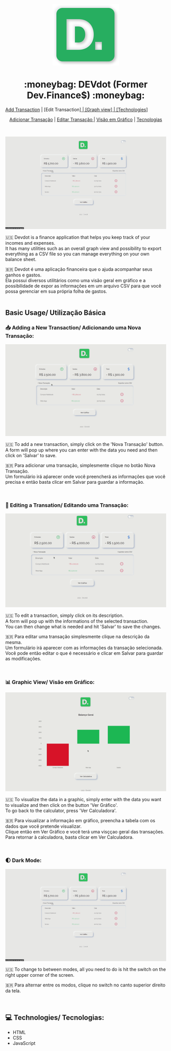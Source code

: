 <p align="center"><img src="https://github.com/raphaelvdossantos/MaratonaDiscover/blob/master/assets/logo.svg" alt="DEvdor logo"></img></p>

<h1 align="center"> :moneybag: DEVdot (Former Dev.Finance$) :moneybag: </h1>

<a href="https://github.com/raphaelvdossantos/MaratonaDiscover#inbox_tray-adding-a-new-transaction-adicionando-uma-nova-transa%C3%A7%C3%A3o">Add Transaction</a> | [Edit Transaction]<a href="https://github.com/raphaelvdossantos/MaratonaDiscover#pencil-editing-a-transation-editando-uma-transa%C3%A7%C3%A3o"> | [Graph view]<a href="https://github.com/raphaelvdossantos/MaratonaDiscover#bar_chart-graphic-view-vis%C3%A3o-em-gr%C3%A1fico"> | [Technologies]<a href="https://github.com/raphaelvdossantos/MaratonaDiscover#computer-technologies-tecnologias">

<p align="center"><a href="https://github.com/raphaelvdossantos/MaratonaDiscover#inbox_tray-adding-a-new-transaction-adicionando-uma-nova-transa%C3%A7%C3%A3o">Adicionar Transação</a> | <a href="https://github.com/raphaelvdossantos/MaratonaDiscover#pencil-editing-a-transation-editando-uma-transa%C3%A7%C3%A3o"> Editar Transação </a>| <a href="https://github.com/raphaelvdossantos/MaratonaDiscover#bar_chart-graphic-view-vis%C3%A3o-em-gr%C3%A1fico">Visão em Gráfico</a> | <a href="https://github.com/raphaelvdossantos/MaratonaDiscover#computer-technologies-tecnologias">Tecnologias</a></p>

<br>

<p align="center"><img src="https://github.com/raphaelvdossantos/MaratonaDiscover/blob/master/gifs/Devdot.gif" alt="Devdot app"></img></p>
  
:us: Devdot is a finance application that helps you keep track of your incomes and expenses.<br>
It has many utilities such as an overall graph view and possibility to export everything as a CSV file so you can manage everything on your own balance sheet.

<span>&#x1f1e7;&#x1f1f7;</span> Devdot é uma aplicação financeira que o ajuda acompanhar seus ganhos e gastos. <br> Ela possui diversos utilitários como uma visão geral em gráfico e a possibilidade de expor as informações em um arquivo CSV para que você possa gerenciar em sua própria folha de gastos.
<br><br>

## Basic Usage/ Utilização Básica

### :inbox_tray: Adding a New Transaction/ Adicionando uma Nova Transação:

<p align="center"><img src="https://github.com/raphaelvdossantos/MaratonaDiscover/blob/master/gifs/Add%20Transaction.gif" alt="Devdot app"></img></p>

:us: To add a new transaction, simply click on the 'Nova Transação' button.<br> A form will pop up where you can enter with the data you need and then click on 'Salvar' to save.

<span>&#x1f1e7;&#x1f1f7;</span> Para adicionar uma transação, simplesmente clique no botão Nova Transação. <br> Um formulário irá aṕarecer onde você preencherá as informações que você precisa e então basta clicar em Salvar para guardar a informação.

<br>

### :pencil: Editing a Transation/ Editando uma Transação:

<p align="center"><img src="https://github.com/raphaelvdossantos/MaratonaDiscover/blob/master/gifs/Editing%20Transaction.gif" alt="Devdot app"></img></p>

:us: To edit a transaction, simply click on its description.<br> A form will pop up with the informations of the selected transaction.<br> You can then change what is needed and hit 'Salvar' to save the changes.

<span>&#x1f1e7;&#x1f1f7;</span> Para editar uma transação simplesmente clique na descrição da mesma. <br>
Um formulário irá aparecer com as informações da transação selecionada. <br>
Você pode então editar o que é necessário e clicar em Salvar para guardar as modificações.

<br>

### :bar_chart: Graphic View/ Visão em Gráfico:

<p align="center"><img src="https://github.com/raphaelvdossantos/MaratonaDiscover/blob/master/gifs/Graph.gif" alt="Devdot app"></img></p>

:us: To visualize the data in a graphic, simply enter with the data you want to visualize and then click on the button 'Ver Gráfico'.<br>
To go back to the calculator, press 'Ver Calculadora'.

<span>&#x1f1e7;&#x1f1f7;</span> Para visualizar a informação em gráfico, preencha a tabela com os dados que você pretende visualizar. <br>
Clique então em Ver Gráfico e você terá uma visççao geral das transações.<br>
Para retornar à calculadora, basta clicar em Ver Calculadora.

<br>

### :first_quarter_moon: Dark Mode:

<p align="center"><img src="https://github.com/raphaelvdossantos/MaratonaDiscover/blob/master/gifs/Devdot.gif" alt="Devdot app"></img></p>

:us: To change to between modes, all you need to do is hit the switch on the right upper corner of the screen.

<span>&#x1f1e7;&#x1f1f7;</span> Para alternar entre os modos, clique no switch no canto superior direito da tela.

<br>

## :computer: Technologies/ Tecnologias:

- HTML
- CSS
- JavaScript
